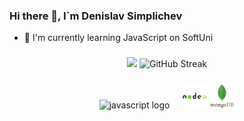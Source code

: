 ### Hi there 👋, I`m Denislav Simplichev

- 🌱 I'm currently learning JavaScript on SoftUni

###

<div align="center">
 <img src="https://github-readme-stats.vercel.app/api/top-langs/?username=dsimplichev&theme=highcontrast&show_icons=true&hide_border=false&layout=compact" />
 <img src="https://streak-stats.demolab.com?user=dsimplichev&theme=dark" alt="GitHub Streak" height="140" alt="streak graph"  />
  </div>

###

<div align="center">
  <img src="https://cdn.jsdelivr.net/gh/devicons/devicon/icons/javascript/javascript-original.svg" height="40" alt="javascript logo"  />
  <img width="12" />
  <img src="https://raw.githubusercontent.com/devicons/devicon/master/icons/nodejs/nodejs-original-wordmark.svg" alt="nodejs" width="40" height="40"/>
  <img src="https://raw.githubusercontent.com/devicons/devicon/master/icons/mongodb/mongodb-original-wordmark.svg" alt="mongodb" width="40" height="40"/>
</div>

###

<!--
**dsimplichev/dsimplichev** is a ✨ _special_ ✨ repository because its `README.md` (this file) appears on your GitHub profile.

Here are some ideas to get you started:


 
